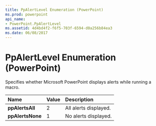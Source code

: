 ```yaml
---
title: PpAlertLevel Enumeration (PowerPoint)
ms.prod: powerpoint
api_name:
- PowerPoint.PpAlertLevel
ms.assetid: 4d4bd4f2-f6f5-703f-6594-d0a256b84ea3
ms.date: 06/08/2017
---
```



# PpAlertLevel Enumeration (PowerPoint)

Specifies whether Microsoft PowerPoint displays alerts while running a macro.



|**Name**|**Value**|**Description**|
|:-----|:-----|:-----|
|**ppAlertsAll**|2|All alerts displayed.|
|**ppAlertsNone**|1|No alerts displayed.|

